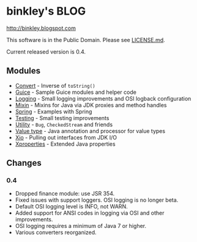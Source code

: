binkley's BLOG
==============

<http://binkley.blogspot.com>

This software is in the Public Domain.  Please see [LICENSE.md](LICENSE.md).

Current released version is 0.4.

## Modules

* [Convert](convert/) - Inverse of `toString()`
* [Guice](guice/) - Sample Guice modules and helper code
* [Logging](logging/) - Small logging improvements and OSI logback configuration
* [Mixin](mixin/) - Mixins for Java via JDK proxies and method handles
* [Spring](spring/) - Examples with Spring
* [Testing](testing/) - Small testing improvements
* [Utility](util/) - `Bug`, `CheckedStream` and friends
* [Value type](value-type/) - Java annotation and processor for value types
* [Xio](xio/) - Pulling out interfaces from JDK I/O
* [Xproperties](xprops/) - Extended Java properties

## Changes

### 0.4

* Dropped finance module: use JSR 354.
* Fixed issues with support loggers.  OSI logging is no longer beta.
* Default OSI logging level is INFO, not WARN.
* Added support for ANSI codes in logging via OSI and other improvements.
* OSI logging requires a minimum of Java 7 or higher.
* Various converters reorganized.
